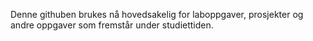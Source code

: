 
Denne githuben brukes nå hovedsakelig for laboppgaver, prosjekter og andre oppgaver som fremstår under studiettiden.
